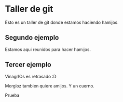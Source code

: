 # Taller de git

Esto es un taller de git donde estamos haciendo hamijos.

## Segundo ejemplo

Estamos aqui reunidos para hacer hamijos.

## Tercer ejemplo

VinagrIOs es retrasado :D

Morgloz tambien quiere amijos. Y un cuerno.


Prueba 